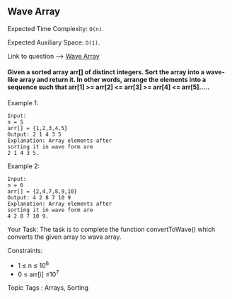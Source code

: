 ## Wave Array

Expected Time Complexity: `O(n)`.

Expected Auxiliary Space: `O(1)`.

Link to question --> [Wave Array](https://practice.geeksforgeeks.org/problems/wave-array-1587115621/1)

#### Given a sorted array arr[] of distinct integers. Sort the array into a wave-like array and return it. In other words, arrange the elements into a sequence such that arr[1] >= arr[2] <= arr[3] >= arr[4] <= arr[5].....

Example 1:
```
Input:
n = 5
arr[] = {1,2,3,4,5}
Output: 2 1 4 3 5
Explanation: Array elements after 
sorting it in wave form are 
2 1 4 3 5.
```
Example 2:
```
Input:
n = 6
arr[] = {2,4,7,8,9,10}
Output: 4 2 8 7 10 9
Explanation: Array elements after 
sorting it in wave form are 
4 2 8 7 10 9.
```
Your Task:
The task is to complete the function convertToWave() which converts the given array to wave array.


Constraints:
- 1 ≤ n ≤ 10<sup>6</sup>
- 0 ≤ arr[i] ≤10<sup>7</sup>

Topic Tags : Arrays, Sorting
